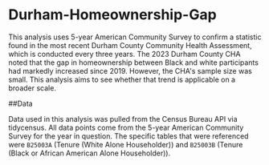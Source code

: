 # Durham-Homeownership-Gap

This analysis uses 5-year American Community Survey to confirm a statistic found in the most recent Durham County Community Health Assessment, which is conducted every three years. The 2023 Durham County CHA noted that the gap in homeownership between Black and white participants had markedly increased since 2019. However, the CHA's sample size was small. This analysis aims to see whether that trend is applicable on a broader scale. 

##Data

Data used in this analysis was pulled from the Census Bureau API via tidycensus. All data points come from the 5-year American Community Survey for the year in question. The specific tables that were referenced were `B25003A` (Tenure (White Alone Householder)) and `B25003B` (Tenure (Black or African American Alone Householder)).
